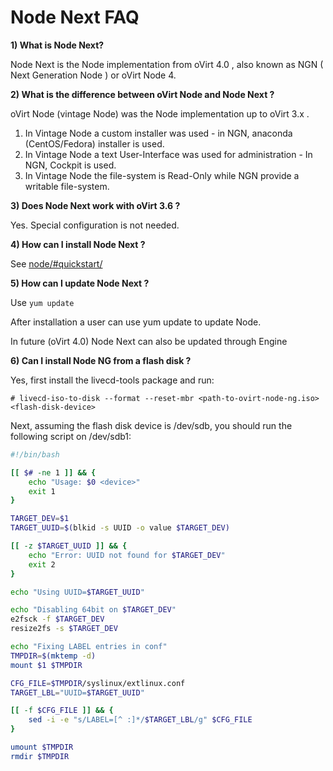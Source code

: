 # Node Next FAQ

**1) What is Node Next?**

Node Next is the Node implementation from oVirt 4.0 , also known as NGN ( Next Generation Node ) or oVirt Node 4.

**2) What is the difference between oVirt Node and Node Next ?**

oVirt Node (vintage Node) was the Node implementation up to oVirt 3.x . 

1. In Vintage Node a custom installer was used  - in NGN, anaconda (CentOS/Fedora) installer is used.
2. In Vintage Node a text User-Interface was used for administration - In NGN, Cockpit is used.
3. In Vintage Node the file-system is Read-Only while NGN provide a writable file-system.

**3) Does Node Next work with oVirt 3.6 ?**

Yes. Special configuration is not needed.

**4) How can I install Node Next ?**

See [node/#quickstart/](/develop/projects/node/node/#quickstart/) 

**5) How can I update Node Next ?**

Use ``` yum update ``` 

After installation a user can use yum update to update Node.

In future (oVirt 4.0) Node Next can also be updated through Engine

**6) Can I install Node NG from a flash disk ?**

Yes, first install the livecd-tools package and run:

```# livecd-iso-to-disk --format --reset-mbr <path-to-ovirt-node-ng.iso> <flash-disk-device>```

Next, assuming the flash disk device is /dev/sdb, you should run the following script on /dev/sdb1:

```bash
#!/bin/bash

[[ $# -ne 1 ]] && {
	echo "Usage: $0 <device>"
	exit 1
}

TARGET_DEV=$1
TARGET_UUID=$(blkid -s UUID -o value $TARGET_DEV)

[[ -z $TARGET_UUID ]] && {
	echo "Error: UUID not found for $TARGET_DEV"
	exit 2
}

echo "Using UUID=$TARGET_UUID"

echo "Disabling 64bit on $TARGET_DEV"
e2fsck -f $TARGET_DEV
resize2fs -s $TARGET_DEV

echo "Fixing LABEL entries in conf"
TMPDIR=$(mktemp -d)
mount $1 $TMPDIR

CFG_FILE=$TMPDIR/syslinux/extlinux.conf
TARGET_LBL="UUID=$TARGET_UUID"

[[ -f $CFG_FILE ]] && { 
	sed -i -e "s/LABEL=[^ :]*/$TARGET_LBL/g" $CFG_FILE 
}

umount $TMPDIR
rmdir $TMPDIR
```
